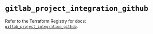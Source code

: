 # `gitlab_project_integration_github`

Refer to the Terraform Registry for docs: [`gitlab_project_integration_github`](https://registry.terraform.io/providers/gitlabhq/gitlab/18.1.1/docs/resources/project_integration_github).
